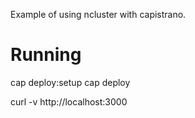 Example of using ncluster with capistrano.

# Running

cap deploy:setup
cap deploy

curl -v http://localhost:3000
